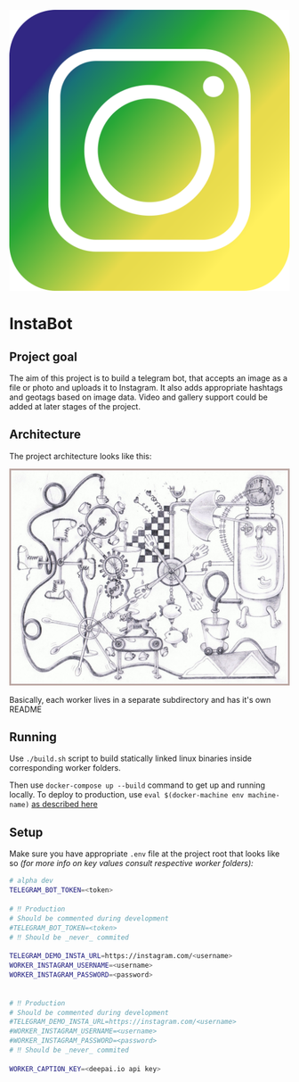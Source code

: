 ![InstaBot logo](asset/logo.png)

# InstaBot
## Project goal
The aim of this project is to build a telegram bot, that accepts an image as a file or photo and uploads it to
Instagram. It also adds appropriate hashtags and geotags based on image data. Video and gallery support could be added
at later stages of the project.

## Architecture
The project architecture looks like this:

![project architecture](asset/1_qTK1iCtyJUr4zOyw4IFD7A.jpeg)

Basically, each worker lives in a separate subdirectory and has it's own README

## Running
Use `./build.sh` script to build statically linked linux binaries inside corresponding worker folders.

Then use `docker-compose up --build` command to get up and running locally. To deploy to production, use 
`eval $(docker-machine env machine-name)` [as described here](https://medium.com/@Empanado/simple-continuous-deployment-with-docker-compose-docker-machine-and-gitlab-ci-9047765322e1)

## Setup
Make sure you have appropriate `.env` file at the project root that looks like so _(for more info on key values consult 
respective worker folders):_
````bash
# alpha dev
TELEGRAM_BOT_TOKEN=<token>

# ‼️ Production
# Should be commented during development
#TELEGRAM_BOT_TOKEN=<token>
# ‼️ Should be _never_ commited

TELEGRAM_DEMO_INSTA_URL=https://instagram.com/<username>
WORKER_INSTAGRAM_USERNAME=<username>
WORKER_INSTAGRAM_PASSWORD=<password>


# ‼️ Production
# Should be commented during development
#TELEGRAM_DEMO_INSTA_URL=https://instagram.com/<username>
#WORKER_INSTAGRAM_USERNAME=<username>
#WORKER_INSTAGRAM_PASSWORD=<password>
# ‼️ Should be _never_ commited

WORKER_CAPTION_KEY=<deepai.io api key>
````
